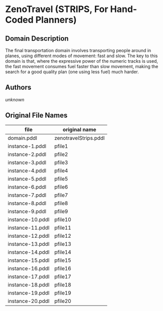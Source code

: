 # ZenoTravel (STRIPS, For Hand-Coded Planners)

## Domain Description

The final transportation domain involves transporting people around in planes, using different modes of movement: fast and slow.
The key to this domain is that, where the expressive power of the numeric tracks is used, the fast movement consumes fuel faster than slow movement, making the search for a good quality plan (one using less fuel) much harder.

## Authors

*unknown*

## Original File Names

| file             | original name         |
|------------------|-----------------------|
| domain.pddl      | zenotravelStrips.pddl |
| instance-1.pddl  | pfile1                |
| instance-2.pddl  | pfile2                |
| instance-3.pddl  | pfile3                |
| instance-4.pddl  | pfile4                |
| instance-5.pddl  | pfile5                |
| instance-6.pddl  | pfile6                |
| instance-7.pddl  | pfile7                |
| instance-8.pddl  | pfile8                |
| instance-9.pddl  | pfile9                |
| instance-10.pddl | pfile10               |
| instance-11.pddl | pfile11               |
| instance-12.pddl | pfile12               |
| instance-13.pddl | pfile13               |
| instance-14.pddl | pfile14               |
| instance-15.pddl | pfile15               |
| instance-16.pddl | pfile16               |
| instance-17.pddl | pfile17               |
| instance-18.pddl | pfile18               |
| instance-19.pddl | pfile19               |
| instance-20.pddl | pfile20               |




[1]:additional-notes/domain-adl.pddl
